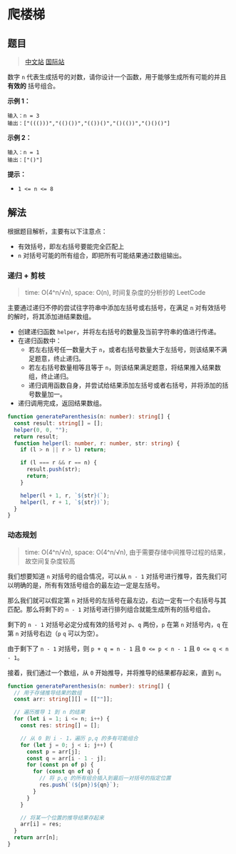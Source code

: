 # 爬楼梯

## 题目

> [中文站](https://leetcode-cn.com/problems/generate-parentheses/) [国际站](https://leetcode.com/problems/generate-parentheses/)

数字 `n` 代表生成括号的对数，请你设计一个函数，用于能够生成所有可能的并且 **有效的** 括号组合。

**示例 1：**

```
输入：n = 3
输出：["((()))","(()())","(())()","()(())","()()()"]
```

**示例 2：**

```
输入：n = 1
输出：["()"]
```

**提示：**

- `1 <= n <= 8`

## 解法

根据题目解析，主要有以下注意点：

- 有效括号，即左右括号要能完全匹配上
- `n` 对括号可能的所有组合，即把所有可能结果通过数组输出。

### 递归 + 剪枝

> time: O(4^n/√n), space: O(n), 时间复杂度的分析抄的 LeetCode

主要通过递归不停的尝试往字符串中添加左括号或右括号，在满足 `n` 对有效括号的解时，将其添加进结果数组。

- 创建递归函数 `helper`，并将左右括号的数量及当前字符串的值进行传递。
- 在递归函数中：
  - 若左右括号任一数量大于 `n`，或者右括号数量大于左括号，则该结果不满足题意，终止递归。
  - 若左右括号数量相等且等于 `n`，则该结果满足题意，将结果推入结果数组，终止递归。
  - 递归调用函数自身，并尝试给结果添加左括号或者右括号，并将添加的括号数量加一。
- 递归调用完成，返回结果数组。

```typescript
function generateParenthesis(n: number): string[] {
  const result: string[] = [];
  helper(0, 0, "");
  return result;
  function helper(l: number, r: number, str: string) {
    if (l > n || r > l) return;

    if (l === r && r == n) {
      result.push(str);
      return;
    }

    helper(l + 1, r, `${str}(`);
    helper(l, r + 1, `${str})`);
  }
}
```

### 动态规划

> time: O(4^n/√n), space: O(4^n/√n), 由于需要存储中间推导过程的结果，故空间复杂度较高

我们想要知道 `n` 对括号的组合情况，可以从 `n - 1` 对括号进行推导，首先我们可以明确的是，所有有效括号组合的最左边一定是左括号。

那么我们就可以假定第 `n` 对括号的左括号在最左边，右边一定有一个右括号与其匹配。那么将剩下的 `n - 1` 对括号进行排列组合就能生成所有的括号组合。

剩下的 `n - 1` 对括号必定分成有效的括号对 `p`、`q` 两份，`p` 在第 `n` 对括号内，`q` 在第 `n` 对括号右边（`p` `q` 可以为空）。

由于剩下了 `n - 1` 对括号，则 `p + q = n - 1` 且 `0 <= p < n - 1` 且 `0 <= q < n - 1`。

接着，我们通过一个数组，从 `0` 开始推导，并将推导的结果都存起来，直到 `n`。

```typescript
function generateParenthesis(n: number): string[] {
  // 用于存储推导结果的数组
  const arr: string[][] = [[""]];

  // 遍历推导 1 到 n 的结果
  for (let i = 1; i <= n; i++) {
    const res: string[] = [];

    // 从 0 到 i - 1，遍历 p,q 的多有可能组合
    for (let j = 0; j < i; j++) {
      const p = arr[j];
      const q = arr[i - 1 - j];
      for (const pn of p) {
        for (const qn of q) {
          // 将 p,q 的所有组合插入到最后一对括号的指定位置
          res.push(`(${pn})${qn}`);
        }
      }
    }

    // 将某一个位置的推导结果存起来
    arr[i] = res;
  }
  return arr[n];
}
```
